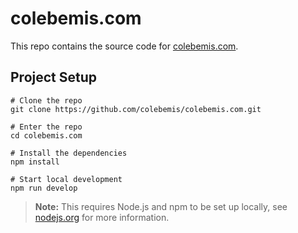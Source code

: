 # colebemis.com

This repo contains the source code for [colebemis.com](https://colebemis.com).

## Project Setup

```shell
# Clone the repo
git clone https://github.com/colebemis/colebemis.com.git

# Enter the repo
cd colebemis.com

# Install the dependencies
npm install

# Start local development
npm run develop
```

> **Note:** This requires Node.js and npm to be set up locally, see [nodejs.org](https://nodejs.org) for more information.

